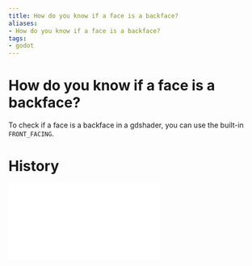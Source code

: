 ```yaml
---
title: How do you know if a face is a backface?
aliases:
- How do you know if a face is a backface?
tags:
- godot
---
```


# How do you know if a face is a backface?

To check if a face is a backface in a gdshader, you can use the built-in `FRONT_FACING`.

# History

![20240802_190401](../entries/20240801_222015.md)
